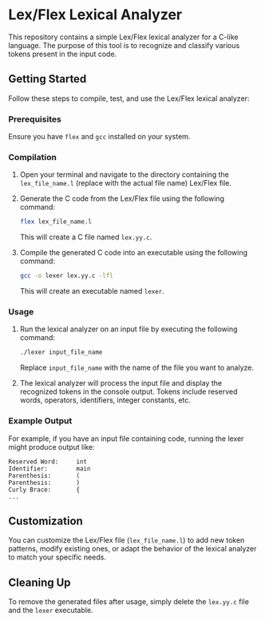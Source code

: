 # Lex/Flex Lexical Analyzer

This repository contains a simple Lex/Flex lexical analyzer for a C-like language. The purpose of this tool is to recognize and classify various tokens present in the input code.

## Getting Started

Follow these steps to compile, test, and use the Lex/Flex lexical analyzer:

### Prerequisites

Ensure you have `flex` and `gcc` installed on your system.

### Compilation

1. Open your terminal and navigate to the directory containing the `lex_file_name.l` (replace with the actual file name) Lex/Flex file.

2. Generate the C code from the Lex/Flex file using the following command:

   ```bash
   flex lex_file_name.l
   ```

   This will create a C file named `lex.yy.c`.

3. Compile the generated C code into an executable using the following command:

   ```bash
   gcc -o lexer lex.yy.c -lfl
   ```

   This will create an executable named `lexer`.

### Usage

1. Run the lexical analyzer on an input file by executing the following command:

   ```bash
   ./lexer input_file_name
   ```

   Replace `input_file_name` with the name of the file you want to analyze.

2. The lexical analyzer will process the input file and display the recognized tokens in the console output. Tokens include reserved words, operators, identifiers, integer constants, etc.

### Example Output

For example, if you have an input file containing code, running the lexer might produce output like:

```
Reserved Word:     int
Identifier:        main
Parenthesis:       (
Parenthesis:       )
Curly Brace:       {
...
```

## Customization

You can customize the Lex/Flex file (`lex_file_name.l`) to add new token patterns, modify existing ones, or adapt the behavior of the lexical analyzer to match your specific needs.

## Cleaning Up

To remove the generated files after usage, simply delete the `lex.yy.c` file and the `lexer` executable.
